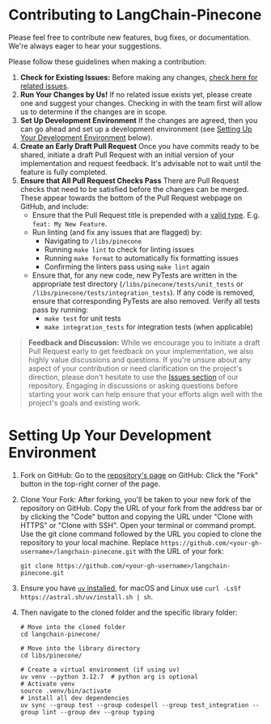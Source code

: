 # Contributing to LangChain-Pinecone

Please feel free to contribute new features, bug fixes, or documentation. We're always eager to hear your suggestions.

Please follow these guidelines when making a contribution:
1. **Check for Existing Issues:** Before making any changes, [check here for related issues](https://github.com/langchain-ai/langchain-pinecone/issues).
2. **Run Your Changes by Us!** If no related issue exists yet, please create one and suggest your changes. Checking in with the team first will allow us to determine if the changes are in scope.
3. **Set Up Development Environment** If the changes are agreed, then you can go ahead and set up a development environment (see [Setting Up Your Development Environment](#setting-up-your-development-environment) below).
4. **Create an Early Draft Pull Request** Once you have commits ready to be shared, initiate a draft Pull Request with an initial version of your implementation and request feedback. It's advisable not to wait until the feature is fully completed.
5. **Ensure that All Pull Request Checks Pass** There are Pull Request checks that need to be satisfied before the changes can be merged. These appear towards the bottom of the Pull Request webpage on GitHub, and include:
    - Ensure that the Pull Request title is prepended with a [valid type](https://flank.github.io/flank/pr_titles/). E.g. `feat: My New Feature`.
    - Run linting (and fix any issues that are flagged) by:
        - Navigating to `/libs/pinecone`
        - Running `make lint` to check for linting issues
        - Running `make format` to automatically fix formatting issues
        - Confirming the linters pass using `make lint` again
    - Ensure that, for any new code, new PyTests are written in the appropriate test directory (`/libs/pinecone/tests/unit_tests` or `/libs/pinecone/tests/integration_tests`). If any code is removed, ensure that corresponding PyTests are also removed. Verify all tests pass by running:
        - `make test` for unit tests
        - `make integration_tests` for integration tests (when applicable)

> **Feedback and Discussion:**
While we encourage you to initiate a draft Pull Request early to get feedback on your implementation, we also highly value discussions and questions. If you're unsure about any aspect of your contribution or need clarification on the project's direction, please don't hesitate to use the [Issues section](https://github.com/langchain-ai/langchain-pinecone/issues) of our repository. Engaging in discussions or asking questions before starting your work can help ensure that your efforts align well with the project's goals and existing work.

# Setting Up Your Development Environment

1. Fork on GitHub:
    Go to the [repository's page](https://github.com/langchain-ai/langchain-pinecone) on GitHub: 
    Click the "Fork" button in the top-right corner of the page.

2. Clone Your Fork:
    After forking, you'll be taken to your new fork of the repository on GitHub. Copy the URL of your fork from the address bar or by clicking the "Code" button and copying the URL under "Clone with HTTPS" or "Clone with SSH".
    Open your terminal or command prompt.
    Use the git clone command followed by the URL you copied to clone the repository to your local machine. Replace `https://github.com/<your-gh-username>/langchain-pinecone.git` with the URL of your fork:
    ```
    git clone https://github.com/<your-gh-username>/langchain-pinecone.git
    ```

3. Ensure you have [`uv` installed](https://docs.astral.sh/uv/getting-started/installation/), for macOS and Linux use `curl -LsSf https://astral.sh/uv/install.sh | sh`.

4. Then navigate to the cloned folder and the specific library folder:
    ```
    # Move into the cloned folder
    cd langchain-pinecone/

    # Move into the library directory
    cd libs/pinecone/

    # Create a virtual environment (if using uv)
    uv venv --python 3.12.7  # python arg is optional
    # Activate venv
    source .venv/bin/activate
    # install all dev dependencies
    uv sync --group test --group codespell --group test_integration --group lint --group dev --group typing
    ```